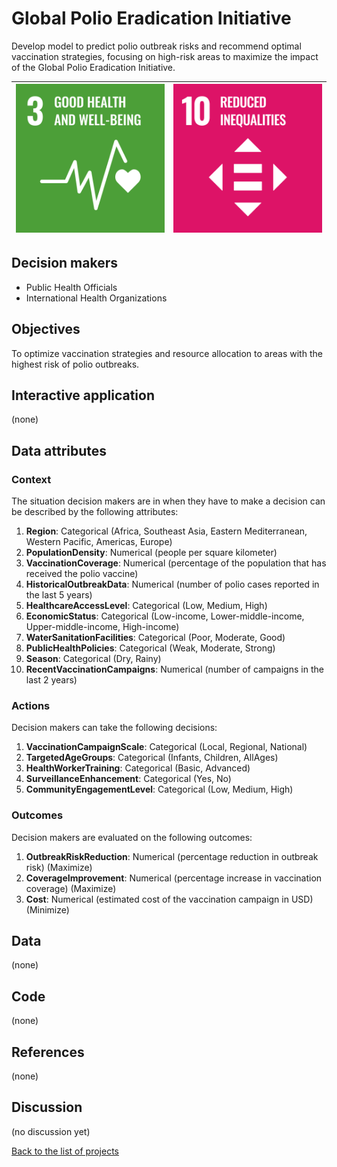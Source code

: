 # Global Polio Eradication Initiative

<!-- Describe the project in one sentence, e.g. A project that... -->
Develop model to predict polio outbreak risks and recommend optimal vaccination strategies, focusing on high-risk areas
to maximize the impact of the Global Polio Eradication Initiative.

<!-- Insert SDG Icons and links-->
| [![Goal 03](../images/sdgs/E-WEB-Goal-03.png)](../goals/goal_03.md) | [![Goal 10](../images/sdgs/E-WEB-Goal-10.png)](../goals/goal_10.md) |
|---------------------------------------------------------------------|---------------------------------------------------------------------|

## Decision makers

<!-- List decision makers that could use this project-->
- Public Health Officials
- International Health Organizations

## Objectives

<!-- Describe the objectives of the project in one sentence -->
To optimize vaccination strategies and resource allocation to areas with the highest risk of polio outbreaks.

## Interactive application

<!-- Provide a link to the interactive application -->
(none)

## Data attributes

### Context

<!-- Describe the situation decision makers are in when then have to make a decision -->
The situation decision makers are in when they have to make a decision can be described by the following attributes:

1. **Region**: Categorical (Africa, Southeast Asia, Eastern Mediterranean, Western Pacific, Americas, Europe)
2. **PopulationDensity**: Numerical (people per square kilometer)
3. **VaccinationCoverage**: Numerical (percentage of the population that has received the polio vaccine)
4. **HistoricalOutbreakData**: Numerical (number of polio cases reported in the last 5 years)
5. **HealthcareAccessLevel**: Categorical (Low, Medium, High)
6. **EconomicStatus**: Categorical (Low-income, Lower-middle-income, Upper-middle-income, High-income)
7. **WaterSanitationFacilities**: Categorical (Poor, Moderate, Good)
8. **PublicHealthPolicies**: Categorical (Weak, Moderate, Strong)
9. **Season**: Categorical (Dry, Rainy)
10. **RecentVaccinationCampaigns**: Numerical (number of campaigns in the last 2 years)

### Actions

<!-- Describe what the decision makers can do achieve their objectives -->
Decision makers can take the following decisions:

1. **VaccinationCampaignScale**: Categorical (Local, Regional, National)
2. **TargetedAgeGroups**: Categorical (Infants, Children, AllAges)
3. **HealthWorkerTraining**: Categorical (Basic, Advanced)
4. **SurveillanceEnhancement**: Categorical (Yes, No)
5. **CommunityEngagementLevel**: Categorical (Low, Medium, High)

### Outcomes

<!-- Describe the metrics decision makers are trying to optimize, on which they are evaluated -->
Decision makers are evaluated on the following outcomes:

1. **OutbreakRiskReduction**: Numerical (percentage reduction in outbreak risk) (Maximize)
2. **CoverageImprovement**: Numerical (percentage increase in vaccination coverage) (Maximize)
3. **Cost**: Numerical (estimated cost of the vaccination campaign in USD) (Minimize)

## Data

<!-- Describe the data that is used to evaluate the decisions -->
(none)

## Code

(none)
## References

<!-- Provide a list of references or other resources used in the project -->
(none)

## Discussion

<!-- Provide a link to a space for discussion or comments -->
(no discussion yet)

[Back to the list of projects](../README.md)